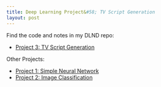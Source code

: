 ```yaml
---
title: Deep Learning Project&#58; TV Script Generation
layout: post
---
```


Find the code and notes in my DLND repo:
* [Project 3: TV Script Generation](https://github.com/krbnite/deep-learning-nanodegree/tree/master/Project3-TV-Script-Generation)

Other Projects:
* [Project 1: Simple Neural Network](https://github.com/krbnite/deep-learning-nanodegree/tree/master/Project1-Simple-Neural-Network)
* [Project 2: Image Classification](https://github.com/krbnite/deep-learning-nanodegree/tree/master/Project2-Image-Classification)
